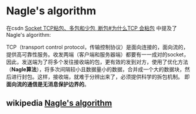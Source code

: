 # Nagle's algorithm

在csdn [Socket TCP粘包、多包和少包, 断包#为什么TCP 会粘包](https://blog.csdn.net/pi9nc/article/details/17165171) 中提及了Nagle's algorithm:

TCP（transport control protocol，传输控制协议）是面向连接的，面向流的，提供高可靠性服务。收发两端（客户端和服务器端）都要有一一成对的socket，因此，发送端为了将多个发往接收端的包，更有效的发到对方，使用了优化方法（**Nagle算法**），将多次间隔较小且数据量小的数据，合并成一个大的数据块，然后进行封包。这样，接收端，就难于分辨出来了，必须提供科学的拆包机制。 即**面向流的通信是无消息保护边界的**。



## wikipedia [Nagle's algorithm](https://en.wikipedia.org/wiki/Nagle's_algorithm)



